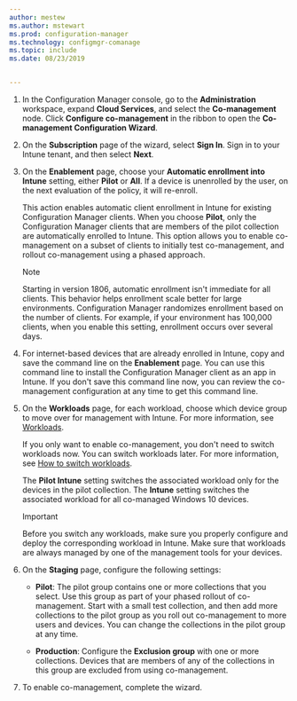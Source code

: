 ```yaml
---
author: mestew
ms.author: mstewart
ms.prod: configuration-manager
ms.technology: configmgr-comanage
ms.topic: include
ms.date: 08/23/2019


---
```

<!--Don't apply H2/H3 in this include file since they are context driven by article-->
1. In the Configuration Manager console, go to the **Administration** workspace, expand **Cloud Services**, and select the **Co-management** node. Click **Configure co-management** in the ribbon to open the **Co-management Configuration Wizard**.

2. On the **Subscription** page of the wizard, select **Sign In**. Sign in to your Intune tenant, and then select **Next**.  

3. On the **Enablement** page, choose your **Automatic enrollment into Intune** setting, either **Pilot** or **All**. If a device is  unenrolled by the user, on the next evaluation of the policy, it will re-enroll. <!--3330596--> 

    This action enables automatic client enrollment in Intune for existing Configuration Manager clients. When you choose **Pilot**, only the Configuration Manager clients that are members of the pilot collection are automatically enrolled to Intune. This option allows you to enable co-management on a subset of clients to initially test co-management, and rollout co-management using a phased approach. 

    > [!Note]  
    > Starting in version 1806, automatic enrollment isn't immediate for all clients. This behavior helps enrollment scale better for large environments. Configuration Manager randomizes enrollment based on the number of clients. For example, if your environment has 100,000 clients, when you enable this setting, enrollment occurs over several days.<!--1358003-->  

4. For internet-based devices that are already enrolled in Intune, copy and save the command line on the **Enablement** page. You can use this command line to install the Configuration Manager client as an app in Intune. If you don't save this command line now, you can review the co-management configuration at any time to get this command line.

5. On the **Workloads** page, for each workload, choose which device group to move over for management with Intune. For more information, see [Workloads](../workloads.md).  

    If you only want to enable co-management, you don't need to switch workloads now. You can switch workloads later. For more information, see [How to switch workloads](../how-to-switch-workloads.md).  

    The **Pilot Intune** setting switches the associated workload only for the devices in the pilot collection. The **Intune** setting switches the associated workload for all co-managed Windows 10 devices.  

    > [!Important]
    > Before you switch any workloads, make sure you properly configure and deploy the corresponding workload in Intune. Make sure that workloads are always managed by one of the management tools for your devices.  

6. On the **Staging** page, configure the following settings:  

    - **Pilot**: The pilot group contains one or more collections that you select. Use this group as part of your phased rollout of co-management. Start with a small test collection, and then add more collections to the pilot group as you roll out co-management to more users and devices. You can change the collections in the pilot group at any time.  

    - **Production**: Configure the **Exclusion group** with one or more collections. Devices that are members of any of the collections in this group are excluded from using co-management.  

7. To enable co-management, complete the wizard.  
